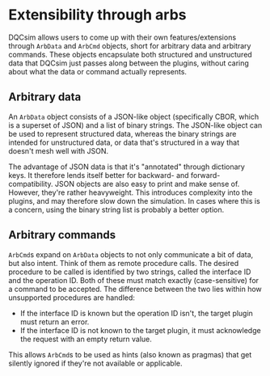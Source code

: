 # Extensibility through arbs

DQCsim allows users to come up with their own features/extensions through
`ArbData` and `ArbCmd` objects, short for arbitrary data and arbitrary
commands. These objects encapsulate both structured and unstructured data
that DQCsim just passes along between the plugins, without caring about what
the data or command actually represents.

## Arbitrary data

An `ArbData` object consists of a JSON-like object (specifically CBOR, which is
a superset of JSON) and a list of binary strings. The JSON-like object can be
used to represent structured data, whereas the binary strings are intended for
unstructured data, or data that's structured in a way that doesn't mesh well
with JSON.

The advantage of JSON data is that it's "annotated" through dictionary keys. It
therefore lends itself better for backward- and forward-compatibility. JSON
objects are also easy to print and make sense of. However, they're rather
heavyweight. This introduces complexity into the plugins, and may therefore
slow down the simulation. In cases where this is a concern, using the binary
string list is probably a better option.

## Arbitrary commands

`ArbCmd`s expand on `ArbData` objects to not only communicate a bit of data,
but also intent. Think of them as remote procedure calls. The desired procedure
to be called is identified by two strings, called the interface ID and the
operation ID. Both of these must match exactly (case-sensitive) for a command
to be accepted. The difference between the two lies within how unsupported
procedures are handled:

 - If the interface ID is known but the operation ID isn't, the target plugin
   must return an error.
 - If the interface ID is not known to the target plugin, it must acknowledge
   the request with an empty return value.

This allows `ArbCmd`s to be used as hints (also known as pragmas) that get
silently ignored if they're not available or applicable.
